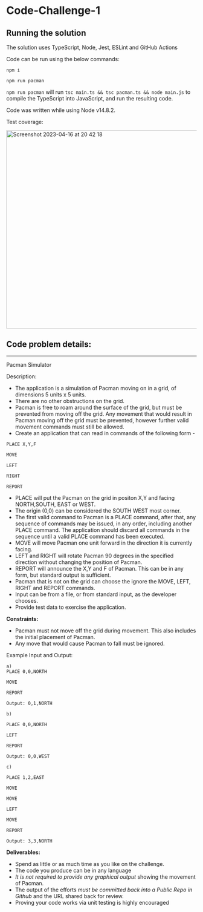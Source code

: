 # Code-Challenge-1

## Running the solution

The solution uses TypeScript, Node, Jest, ESLint and GitHub Actions

Code can be run using the below commands:

```
npm i

npm run pacman
```

`npm run pacman` will run `tsc main.ts && tsc pacman.ts && node main.js` to compile the TypeScript into JavaScript, and run the resulting code.

Code was written while using Node v14.8.2.

Test coverage:

<img width="524" alt="Screenshot 2023-04-16 at 20 42 18" src="https://user-images.githubusercontent.com/13580512/232300483-e9e9b44f-d81e-48ec-859c-d8c5eb43f774.png">

## Code problem details:

-----------

Pacman Simulator

Description:

- The application is a simulation of Pacman moving on in a grid, of dimensions 5 units x 5 units.
- There are no other obstructions on the grid.
- Pacman is free to roam around the surface of the grid, but must be prevented from moving off the grid. Any movement that would result in Pacman moving off the grid must  be prevented, however further valid movement commands must still be allowed.
- Create an application that can read in commands of the following form -

```
PLACE X,Y,F

MOVE

LEFT

RIGHT

REPORT
```

- PLACE will put the Pacman on the grid in positon X,Y and facing NORTH,SOUTH, EAST or WEST.
- The origin (0,0) can be considered the SOUTH WEST most corner.
- The first valid command to Pacman is a PLACE command, after that, any sequence of commands may be issued, in any order, including another PLACE command. The application should discard all commands in the sequence until a valid PLACE command has been executed.
- MOVE will move Pacman one unit forward in the direction it is currently facing.
- LEFT and RIGHT will rotate Pacman 90 degrees in the specified direction without changing the position of Pacman.
- REPORT will announce the X,Y and F of Pacman. This can be in any form, but standard output is sufficient.
- Pacman that is not on the grid can choose the ignore the MOVE, LEFT, RIGHT and REPORT commands.
- Input can be from a file, or from standard input, as the developer chooses.
- Provide test data to exercise the application.

**Constraints:**

- Pacman must not move off the grid during movement. This also includes the initial placement of Pacman.
- Any move that would cause Pacman to fall must be ignored.

Example Input and Output:
```
a)
PLACE 0,0,NORTH

MOVE

REPORT

Output: 0,1,NORTH
```
```
b)

PLACE 0,0,NORTH

LEFT

REPORT

Output: 0,0,WEST
```
```
c)

PLACE 1,2,EAST

MOVE

MOVE

LEFT

MOVE

REPORT

Output: 3,3,NORTH
```

**Deliverables:**
- Spend as little or as much time as you like on the challenge.
- The code you produce can be in any language
- *It is not required to provide any graphical output* showing the movement of Pacman.
- The output of the efforts *must be committed back into a Public Repo in Github* and the URL shared back for review.
- Proving your code works via unit testing is highly encouraged




